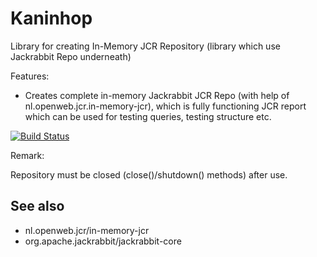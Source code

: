 # Kaninhop

Library for creating In-Memory JCR Repository (library which use Jackrabbit Repo underneath)

Features:
- Creates complete in-memory Jackrabbit JCR Repo (with help of nl.openweb.jcr.in-memory-jcr), which is fully functioning JCR report which can be used for testing queries, testing structure etc.

[![Build Status](https://dev.azure.com/vagabundus/Project%20Kaninhop/_apis/build/status/Kaninhop%20Pipeline?branchName=master)](https://dev.azure.com/vagabundus/Project%20Kaninhop/_build/latest?definitionId=4&branchName=master)

Remark:

Repository must be closed (close()/shutdown() methods) after use. 

## See also

- nl.openweb.jcr/in-memory-jcr
- org.apache.jackrabbit/jackrabbit-core
